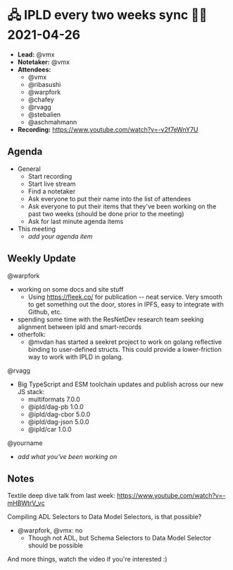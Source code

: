 # 🖧 IPLD every two weeks sync 🙌🏽 2021-04-26

- **Lead:** @vmx
- **Notetaker:** @vmx
- **Attendees:**
  - @vmx
  - @ribasushi
  - @warpfork
  - @chafey
  - @rvagg
  - @stebalien
  - @aschmahmann
- **Recording:** https://www.youtube.com/watch?v=-v2f7eWnY7U


## Agenda

- General
  - Start recording
  - Start live stream
  - Find a notetaker
  - Ask everyone to put their name into the list of attendees
  - Ask everyone to put their items that they've been working on the past two weeks (should be done prior to the meeting)
  - Ask for last minute agenda items
- This meeting
  - _add your agenda item_


## Weekly Update

@warpfork
- working on some docs and site stuff
	- Using https://fleek.co/ for publication -- neat service.  Very smooth to get something out the door, stores in IPFS, easy to integrate with Github, etc.
- spending some time with the ResNetDev research team seeking alignment between ipld and smart-records
- otherfolk:
	- @mvdan has started a seekret project to work on golang reflective binding to user-defined structs.  This could provide a lower-friction way to work with IPLD in golang.

@rvagg
* Big TypeScript and ESM toolchain updates and publish across our new JS stack:
    * multiformats 7.0.0
    * @ipld/dag-pb 1.0.0
    * @ipld/dag-cbor 5.0.0
    * @ipld/dag-json 5.0.0
    * @ipld/car 1.0.0

@yourname
 - _add what you've been working on_


## Notes

<!-- After each call, the notetaker submits a PR to https://github.com/ipld/team-mgmt to store the notes on the meeting-notes folder -->

Textile deep dive talk from last week: https://www.youtube.com/watch?v=-mHBWtrV_vc


Compiling ADL Selectors to Data Model Selectors, is that possible?
 - @warpfork, @vmx: no
   - Though not ADL, but Schema Selectors to Data Model Selector should be possible

And more things, watch the video if you're interested :)
